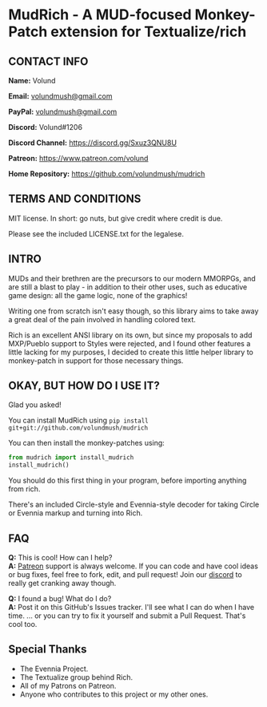 # MudRich - A MUD-focused Monkey-Patch extension for Textualize/rich

## CONTACT INFO
**Name:** Volund

**Email:** volundmush@gmail.com

**PayPal:** volundmush@gmail.com

**Discord:** Volund#1206  

**Discord Channel:** https://discord.gg/Sxuz3QNU8U

**Patreon:** https://www.patreon.com/volund

**Home Repository:** https://github.com/volundmush/mudrich

## TERMS AND CONDITIONS

MIT license. In short: go nuts, but give credit where credit is due.

Please see the included LICENSE.txt for the legalese.

## INTRO
MUDs and their brethren are the precursors to our modern MMORPGs, and are still a blast to play - in addition to their other uses, such as educative game design: all the game logic, none of the graphics!

Writing one from scratch isn't easy though, so this library aims to take away a great deal of the pain involved in handling colored text.

Rich is an excellent ANSI library on its own, but since my proposals to add MXP/Pueblo support to Styles were rejected, and I found other features a little lacking for my purposes, I decided to create this little helper library to monkey-patch in support for those necessary things.


## OKAY, BUT HOW DO I USE IT?
Glad you asked!

You can install MudRich using ```pip install git+git://github.com/volundmush/mudrich```

You can then install the monkey-patches using:
```python
from mudrich import install_mudrich
install_mudrich()
```

You should do this first thing in your program, before importing anything from rich.

There's an included Circle-style and Evennia-style decoder for taking Circle or Evennia markup and turning into Rich.

## FAQ 
  __Q:__ This is cool! How can I help?  
  __A:__ [Patreon](https://www.patreon.com/volund) support is always welcome. If you can code and have cool ideas or bug fixes, feel free to fork, edit, and pull request! Join our [discord](https://discord.gg/Sxuz3QNU8U) to really get cranking away though.

  __Q:__ I found a bug! What do I do?  
  __A:__ Post it on this GitHub's Issues tracker. I'll see what I can do when I have time. ... or you can try to fix it yourself and submit a Pull Request. That's cool too.

## Special Thanks
  * The Evennia Project.
  * The Textualize group behind Rich.
  * All of my Patrons on Patreon.
  * Anyone who contributes to this project or my other ones.

